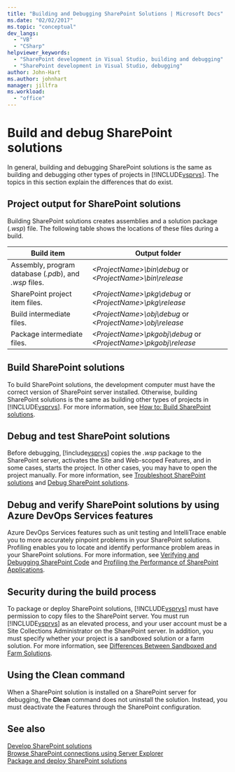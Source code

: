 ```yaml
---
title: "Building and Debugging SharePoint Solutions | Microsoft Docs"
ms.date: "02/02/2017"
ms.topic: "conceptual"
dev_langs: 
  - "VB"
  - "CSharp"
helpviewer_keywords: 
  - "SharePoint development in Visual Studio, building and debugging"
  - "SharePoint development in Visual Studio, debugging"
author: John-Hart
ms.author: johnhart
manager: jillfra
ms.workload: 
  - "office"
---
```

# Build and debug SharePoint solutions
  In general, building and debugging SharePoint solutions is the same as building and debugging other types of projects in [!INCLUDE[vsprvs](../sharepoint/includes/vsprvs-md.md)]. The topics in this section explain the differences that do exist.  
  
## Project output for SharePoint solutions
 Building SharePoint solutions creates assemblies and a solution package (*.wsp*) file. The following table shows the locations of these files during a build.  
  
|Build item|Output folder|  
|----------------|-------------------|  
|Assembly, program database (*.pdb*), and *.wsp* files.|*\<ProjectName>\bin\debug* or *\<ProjectName>\bin\release*|  
|SharePoint project item files.|*\<ProjectName>\pkg\debug* or *\<ProjectName>\pkg\release*|  
|Build intermediate files.|*\<ProjectName>\obj\debug* or *\<ProjectName>\obj\release*|  
|Package intermediate files.|*\<ProjectName>\pkgobj\debug* or *\<ProjectName>\pkgobj\release*|  
  
## Build SharePoint solutions
 To build SharePoint solutions, the development computer must have the correct version of SharePoint server installed. Otherwise, building SharePoint solutions is the same as building other types of projects in [!INCLUDE[vsprvs](../sharepoint/includes/vsprvs-md.md)]. For more information, see [How to: Build SharePoint solutions](../sharepoint/how-to-build-sharepoint-solutions.md).  
  
## Debug and test SharePoint solutions
 Before debugging, [!include[vsprvs](../sharepoint/includes/vsprvs-md.md)] copies the *.wsp* package to the SharePoint server, activates the Site and Web-scoped Features, and in some cases, starts the project. In other cases, you may have to open the project manually. For more information, see [Troubleshoot SharePoint solutions](../sharepoint/troubleshooting-sharepoint-solutions.md) and [Debug SharePoint solutions](../sharepoint/debugging-sharepoint-solutions.md).  
  
## Debug and verify SharePoint solutions by using Azure DevOps Services features
 Azure DevOps Services features such as unit testing and IntelliTrace enable you to more accurately pinpoint problems in your SharePoint solutions. Profiling enables you to locate and identify performance problem areas in your SharePoint solutions. For more information, see [Verifying and Debugging SharePoint Code](../sharepoint/verifying-and-debugging-sharepoint-code.md) and [Profiling the Performance of SharePoint Applications](../sharepoint/profiling-the-performance-of-sharepoint-applications.md).  
  
## Security during the build process
 To package or deploy SharePoint solutions, [!INCLUDE[vsprvs](../sharepoint/includes/vsprvs-md.md)] must have permission to copy files to the SharePoint server. You must run [!INCLUDE[vsprvs](../sharepoint/includes/vsprvs-md.md)] as an elevated process, and your user account must be a Site Collections Administrator on the SharePoint server. In addition, you must specify whether your project is a sandboxed solution or a farm solution. For more information, see [Differences Between Sandboxed and Farm Solutions](../sharepoint/differences-between-sandboxed-and-farm-solutions.md).  
  
## Using the Clean command  
 When a SharePoint solution is installed on a SharePoint server for debugging, the **Clean** command does not uninstall the solution. Instead, you must deactivate the Features through the SharePoint configuration.  
  
## See also
 [Develop SharePoint solutions](../sharepoint/developing-sharepoint-solutions.md)   
 [Browse SharePoint connections using Server Explorer](../sharepoint/browsing-sharepoint-connections-using-server-explorer.md)   
 [Package and deploy SharePoint solutions](../sharepoint/packaging-and-deploying-sharepoint-solutions.md)  
